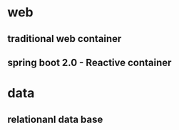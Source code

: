 
# web
  ## traditional web container
  ## spring boot 2.0 - Reactive container
# data
  ## relationanl data base
 
